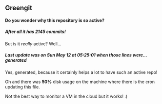 ## Greengit

#### Do you wonder why this repository is so active?

##### After all it has 2145 commits!

But is it *really* active? Well...

##### Last update was on Sun May 12 at 05:25:01 when those lines were... generated

Yes, generated, because it certainly helps a lot to have such an active repo!

Oh and there was **50%** disk usage on the machine
where there is the cron updating this file.

Not the best way to monitor a VM in the cloud but it works! :)
